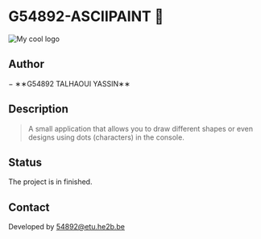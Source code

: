 # G54892-ASCIIPAINT 👾

<img src="https://2.bp.blogspot.com/-ccONP3XZFRc/UaWwBjkdRLI/AAAAAAAAASE/-pDhLQK_7Nc/s1600/Untitled.png" alt="My cool logo"/>

## Author

− ∗∗G54892 TALHAOUI YASSIN∗∗

## Description

> A small application that allows you to draw different shapes or even designs
> using dots (characters) in the console.

## Status

The project is in finished.

## Contact

Developed by 54892@etu.he2b.be